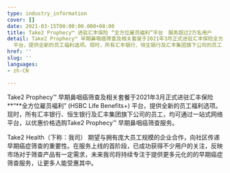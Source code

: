 ```yaml
---
type: industry_information
cover: []
date: 2021-03-15T00:00:00.000+08:00
title: Take2 Prophecy™ 进驻汇丰保险 “全方位雇员褔利”平台　服务超过2万名用户
detail: Take2 Prophecy™ 早期鼻咽癌筛查及相关套餐于2021年3月正式进驻汇丰保险全方位雇员褔利” (HSBC Life Benefits+)
  平台，提供全新的员工福利选项。现时，所有汇丰银行、恒生银行及汇丰集团旗下公司的员工，均可通过一站式网络平台，以优惠价格选购Take2 Prophecy™ 早期鼻咽癌筛查服务。
href: ''
slug: ''
languages:
- zh-CN

---
```

Take2 Prophecy™ 早期鼻咽癌筛查及相关套餐于2021年3月正式进驻汇丰保险**“**全方位雇员褔利” (HSBC Life Benefits+) 平台，提供全新的员工福利选项。现时，所有汇丰银行、恒生银行及汇丰集团旗下公司的员工，均可通过一站式网络平台，以优惠价格选购Take2 Prophecy™ 早期鼻咽癌筛查服务。

Take2 Health（下称：我司） 期望与拥有庞大员工规模的企业合作，向社区传递早期癌症筛查的重要性。在服务上线的首阶段，已成功获得不少用户的关注，反映市场对于筛查产品有一定需求，未来我司将持续专注于提供更多元化的的早期癌症筛查服务，让更多人能受惠其中。